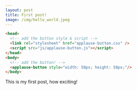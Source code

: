 ```yaml
---
layout: post
title: First post!
image: /img/hello_world.jpeg
---
```

```html
<head>
  <!-- add the button style & script -->
  <link rel="stylesheet" href="applause-button.css" />
  <script src="js/applause-button.js"></script>
</head>
<body>
  <!-- add the button! -->
  <applause-button style="width: 58px; height: 58px;"/>
</body>
```

This is my first post, how exciting!

